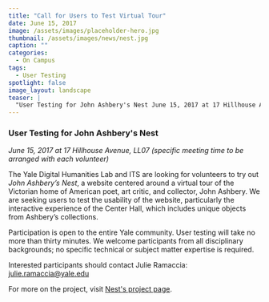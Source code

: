 ```yaml
---
title: "Call for Users to Test Virtual Tour"
date: June 15, 2017
image: /assets/images/placeholder-hero.jpg
thumbnail: /assets/images/news/nest.jpg
caption: ""
categories: 
  - On Campus
tags:
  - User Testing
spotlight: false 
image_layout: landscape
teaser: |
  "User Testing for John Ashbery's Nest June 15, 2017 at 17 Hillhouse Avenue, LL07​ (specific meeting time to be arranged with each volunteer) The Yale Digital Humanities Lab and ITS are looking for..."
---
```


### User Testing for John Ashbery's Nest
*June 15, 2017 at 17 Hillhouse Avenue, LL07*
*(specific meeting time to be arranged with each volunteer)*
  
The Yale Digital Humanities Lab and ITS are looking for volunteers to try out *John Ashbery’s Nest*, a website centered around a virtual tour of the Victorian home of American poet, art critic, and collector, John Ashbery. We are seeking users to test the usability of the website, particularly the interactive experience of the Center Hall, which includes unique objects from Ashbery’s collections.
    
Participation is open to the entire Yale community. User testing will take no more than thirty minutes. We welcome participants from all disciplinary backgrounds; no specific technical or subject matter expertise is required.
    
Interested participants should contact Julie Ramaccia: [julie.ramaccia@yale.edu](mailto:julie.ramaccia@yale.edu)
   
For more on the project, visit [Nest's project page](http://web.library.yale.edu/dhlab/nest).